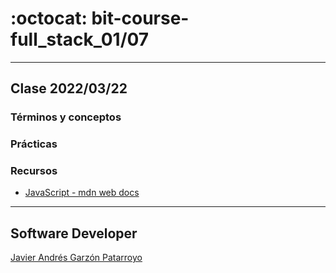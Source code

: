 # :octocat: bit-course-full_stack_01/07
- - -
## Clase 2022/03/22
### Términos y conceptos

### Prácticas

### Recursos
* [JavaScript - mdn web docs](https://developer.mozilla.org/en-US/docs/Web/JavaScript)
- - -
## Software Developer
[Javier Andrés Garzón Patarroyo](https://javierandres.dev)
